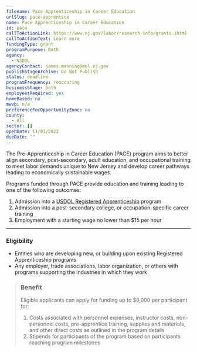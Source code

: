 ```yaml
---
filename: Pace Apprenticeship in Career Education
urlSlug: pace-apprentice
name: Pace Apprenticeship in Career Education
id: pace
callToActionLink: https://www.nj.gov/labor/research-info/grants.shtml
callToActionText: Learn more
fundingType: grant
programPurpose: Both
agency:
  - NJDOL
agencyContact: james.manning@dol.nj.gov
publishStageArchive: Do Not Publish
status: deadline
programFrequency: reoccuring
businessStage: both
employeesRequired: yes
homeBased: no
mwvb: n/a
preferenceForOpportunityZone: no
county:
  - All
sector: []
openDate: 11/01/2022
dueDate: ""
---
```

The Pre-Apprenticeship in Career Education (PACE) program aims to better align secondary, post-secondary, adult education, and occupational training to meet labor demands unique to New Jersey and develop career pathways leading to economically sustainable wages. 

Programs funded through PACE provide education and training leading to one of the following outcomes:  

1. Admission into a [USDOL Registered Apprenticeship](https://www.nj.gov/labor/career-services/apprenticeship/findaprogram.shtml) program
2. Admission into a post-secondary college, or occupation-specific career training
3. Employment with a starting wage no lower than $15 per hour

- - -

### Eligibility

* Entities who are developing new, or building upon existing Registered Apprenticeship programs
* Any employer, trade associations, labor organization, or others with programs supporting the industries in which they work

> ### Benefit
>
> Eligible applicants can apply for funding up to $8,000 per participant for:
>
> 1. Costs associated with personnel expenses, instructor costs, non-personnel costs, pre-apprentice training, supplies and materials, and other direct costs as outlined in the program details
> 2. Stipends for participants of the program based on participants reaching program milestones